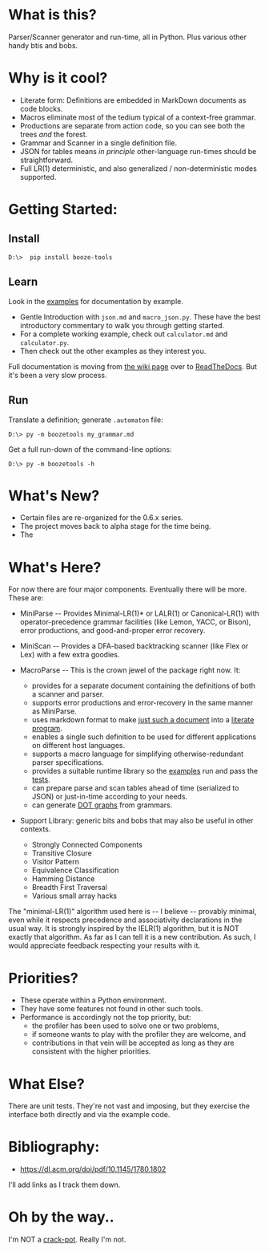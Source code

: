 # What is this?

Parser/Scanner generator and run-time, all in Python. Plus various other handy btis and bobs.

# Why is it cool?

* Literate form: Definitions are embedded in MarkDown documents as code blocks.
* Macros eliminate most of the tedium typical of a context-free grammar.
* Productions are separate from action code, so you can see both the trees *and* the forest.
* Grammar and Scanner in a single definition file.
* JSON for tables means *in principle* other-language run-times should be straightforward.
* Full LR(1) deterministic, and also generalized / non-deterministic modes supported.

# Getting Started:

## Install
```
D:\>  pip install booze-tools
```

## Learn
Look in the [examples](https://github.com/kjosib/booze-tools/tree/master/example/)
for documentation by example.

* Gentle Introduction with `json.md` and `macro_json.py`.
  These have the best introductory commentary to walk you through getting started.
* For a complete working example, check out `calculator.md` and `calculator.py`.
* Then check out the other examples as they interest you.

Full documentation is moving from [the wiki page](https://github.com/kjosib/booze-tools/wiki)
over to [ReadTheDocs](https://boozetools.readthedocs.io/en/latest/).
But it's been a very slow process.

## Run

Translate a definition; generate `.automaton` file:
```
D:\> py -m boozetools my_grammar.md
```
Get a full run-down of the command-line options:
```
D:\> py -m boozetools -h
```

# What's New?

* Certain files are re-organized for the 0.6.x series.
* The project moves back to alpha stage for the time being.
* The 

# What's Here?

For now there are four major components. Eventually there will be more. These are:

* MiniParse -- Provides Minimal-LR(1)* or LALR(1) or Canonical-LR(1) with
  operator-precedence grammar facilities (like Lemon, YACC, or Bison), error
  productions, and good-and-proper error recovery.
  
* MiniScan -- Provides a DFA-based backtracking scanner (like Flex or Lex) with a few extra goodies.

* MacroParse -- This is the crown jewel of the package right now. It:
    * provides for a separate document containing the definitions of both a scanner and parser.
    * supports error productions and error-recovery in the same manner as MiniParse.
    * uses markdown format to make [just such a document](https://github.com/kjosib/booze-tools/tree/master/example/json.md) into a [literate program](http://www.literateprogramming.com/). 
    * enables a single such definition to be used for different applications on different host languages.
    * supports a macro language for simplifying otherwise-redundant parser specifications.
    * provides a suitable runtime library so the [examples](https://github.com/kjosib/booze-tools/tree/master/example/)
        run and pass the [tests](https://github.com/kjosib/booze-tools/tree/master/tests/).
    * can prepare parse and scan tables ahead of time (serialized to JSON) or just-in-time according to your needs.
    * can generate [DOT graphs](https://github.com/kjosib/booze-tools/blob/master/example/json.png) from grammars.

* Support Library: generic bits and bobs that may also be useful in other contexts.
    * Strongly Connected Components
    * Transitive Closure
    * Visitor Pattern
    * Equivalence Classification
    * Hamming Distance
    * Breadth First Traversal
    * Various small array hacks

The "minimal-LR(1)" algorithm used here is -- I believe -- provably minimal, even while it
respects precedence and associativity declarations in the usual way. It is strongly inspired
by the IELR(1) algorithm, but it is NOT exactly that algorithm. As far as I can tell it is a
new contribution. As such, I would appreciate feedback respecting your results with it.


# Priorities?
* These operate within a Python environment.
* They have some features not found in other such tools.
* Performance is accordingly not the top priority, but:
    * the profiler has been used to solve one or two problems,
    * if someone wants to play with the profiler they are welcome, and
    * contributions in that vein will be accepted as long as they are consistent with the higher priorities.

# What Else?

There are unit tests. They're not vast and imposing, but they exercise the interface both directly and via the example code.

# Bibliography:

* https://dl.acm.org/doi/pdf/10.1145/1780.1802

I'll add links as I track them down.

# Oh by the way..
I'm NOT a [crack-pot](https://github.com/kjosib/booze-tools/blob/master/docs/P%20vs%20NP.md). Really I'm not.
